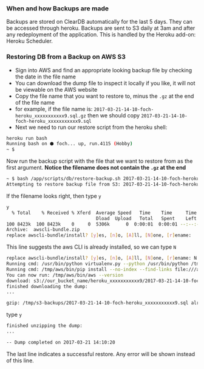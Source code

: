 ### When and how Backups are made
Backups are stored on ClearDB automatically for the last 5 days. They can be accessed through heroku.
Backups are sent to S3 daily at 3am and after any redeployment of the application. This is handled by the Heroku add-on: Heroku Scheduler.

### Restoring DB from a Backup on AWS S3

- Sign into AWS and find an appropriate looking backup file by checking the date in the file name
- You can download the dump file to inspect it locally if you like, it will not be viewable on the AWS website
- Copy the file name that you want to restore to, minus the `.gz` at the end of the file name
- for example, if the file name is: `2017-03-21-14-10-foch-heroku_xxxxxxxxxxx9.sql.gz` then we should copy `2017-03-21-14-10-foch-heroku_xxxxxxxxxxx9.sql`
- Next we need to run our restore script from the heroku shell:


```sh
heroku run bash
Running bash on ⬢ foch... up, run.4115 (Hobby)
~ $
```

Now run the backup script with the file that we want to restore from as the first argument. **Notice the filename does not contain the `.gz` at the end**

```sh
~ $ bash /app/scripts/db/restore-backup.sh 2017-03-21-14-10-foch-heroku_xxxxxxxxxxx9.sql
Attempting to restore backup file from S3: 2017-03-21-14-10-foch-heroku_xxxxxxxxxxx9.sql.gz do you want to continue? [y/n]
```
If the filename looks right, then type `y`

```sh
y
  % Total    % Received % Xferd  Average Speed   Time    Time     Time  Current
                                 Dload  Upload   Total   Spent    Left  Speed
100 8423k  100 8423k    0     0  5306k      0  0:00:01  0:00:01 --:--:-- 5308k
Archive:  awscli-bundle.zip
replace awscli-bundle/install? [y]es, [n]o, [A]ll, [N]one, [r]ename:
```

This line suggests the aws CLI is already installed, so we can type `N`

```sh
replace awscli-bundle/install? [y]es, [n]o, [A]ll, [N]one, [r]ename: N
Running cmd: /usr/bin/python virtualenv.py --python /usr/bin/python /tmp/aws
Running cmd: /tmp/aws/bin/pip install --no-index --find-links file:///app/awscli-bundle/packages awscli-1.11.63.tar.gz
You can now run: /tmp/aws/bin/aws --version
download: s3://our_bucket_name/heroku_xxxxxxxxxxx9/2017-03-21-14-10-foch-heroku_xxxxxxxxxxx9.sql.gz to ../tmp/s3-backups/2017-03-21-14-10-foch-heroku_xxxxxxxxxxx9.sql.gz
finished downloading the dump:
...
```

```sh
gzip: /tmp/s3-backups/2017-03-21-14-10-foch-heroku_xxxxxxxxxxx9.sql already exists; do you wish to overwrite (y or n)?
```
type `y`

```sh
finished unzipping the dump:
...
```

```sh
-- Dump completed on 2017-03-21 14:10:20
```

The last line indicates a successful restore. Any error will be shown instead of this line.
